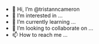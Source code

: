 - 👋 Hi, I’m @tristanncameron
- 👀 I’m interested in ...
- 🌱 I’m currently learning ...
- 💞️ I’m looking to collaborate on ...
- 📫 How to reach me ...

<!---
tristanncameron/tristanncameron is a ✨ special ✨ repository because its `README.md` (this file) appears on your GitHub profile.
You can click the Preview link to take a look at your changes.
--->

